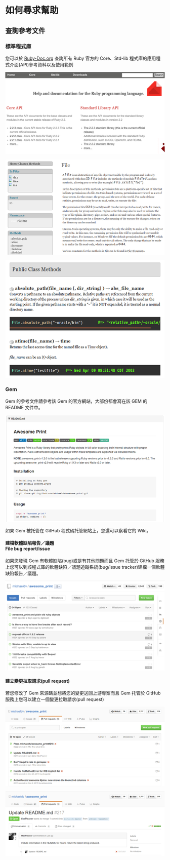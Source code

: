 # 如何尋求幫助
## 查詢參考文件
### 標準程式庫
您可以於  [Ruby-Doc.org](http://ruby-doc.org/) 查詢所有 Ruby 官方的 Core、Std-lib 程式庫的應用程式介面(API)參考資料以及使用範例

![Ruby-Doc.org screenshot](Resources/Ruby-Doc.org%20screenshot.png)

![File class api reference overview](Resources/API%20reference%20example%20-%20File%20-%20Overview.png)

![File class class methods reference](Resources/API%20reference%20example%20-%20File%20-%20Class%20Methods.png)

### Gem
Gem 的參考文件請參考該 Gem 的官方網站，大部份都會寫在該 GEM 的 README 文件中。

![Awesome Print Gem README](Resources/Gem%20reference%20example%20-%20Awesome%20Print%20-%20README.png)

如果 Gem 被托管在 GitHub 程式碼托管網站上，您還可以察看它的 Wiki。

#### 建檔軟體缺陷報告／議題<br />File bug report/issue
如果您發現 Gem 有軟體缺陷(bug)或是有其他問題而且 Gem 托管於 GitHub 服務上您可以到該程式庫的軟體缺陷／議題追蹤系統(bug/issue tracker)建檔一個軟體缺陷報告／議題。

![議題追蹤系統範例圖片](Resources/Issue%20tracker%20example01.png)

#### 建立變更拉取請求(pull request)
若您修改了 Gem 來源碼並想將您的變更送回上游專案而且 Gem 托管於 GitHub 服務上您可以建立一個變更拉取請求(pull request)

![變更拉取請求清單範例圖片](Resources/Pull%20request%20list.png)

![變更拉取請求範例圖片](Resources/Pull%20request%20example.png)